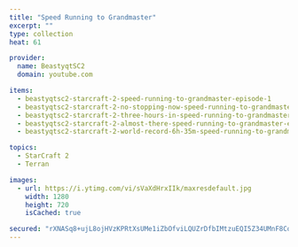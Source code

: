 ```yaml
---
title: "Speed Running to Grandmaster"
excerpt: ""
type: collection
heat: 61

provider:
  name: BeastyqtSC2
  domain: youtube.com

items:
  - beastyqtsc2-starcraft-2-speed-running-to-grandmaster-episode-1
  - beastyqtsc2-starcraft-2-no-stopping-now-speed-running-to-grandmaster-episode-2
  - beastyqtsc2-starcraft-2-three-hours-in-speed-running-to-grandmaster-episode-3
  - beastyqtsc2-starcraft-2-almost-there-speed-running-to-grandmaster-episode-5
  - beastyqtsc2-starcraft-2-world-record-6h-35m-speed-running-to-grandmaster-episode-6

topics:
  - StarCraft 2
  - Terran

images:
  - url: https://i.ytimg.com/vi/sVaXdHrxIIk/maxresdefault.jpg
    width: 1280
    height: 720
    isCached: true

secured: "rXNASq8+ujL8ojHVzKPRtXsUMe1iZbOfviLQUZrDfbIMtzuEQI5Z34UMnF8CouyQZQwAnQpOxRQD8WK5kM4C3sGbxPxN2kkIT0ZRYyS0mdue8Z+spQ8bhyygvVUBzVCHwYE/uoSsIiilR1KaBNFAlFf7htdQcGQTiDCSELEG3BnOyoqsdqcu37DMIN5k1U/FcVlCO7btBd3CghotevDckuQpar2ZlqB481qANf26xyDjFD2omdzzbclsjD3/1AXizragB+rKgInwmUSZQ+Ieiwr9mnPahOpoZtjayxX7fpMPpfnM+vBHusckDUR3rS1Nzsq+aMIosZDWNx8/FTxr46eAA5c6BA3iiJzDQbX7eA0=;QezI0+YzXb8nF0gdwB1gBg=="
---
```


